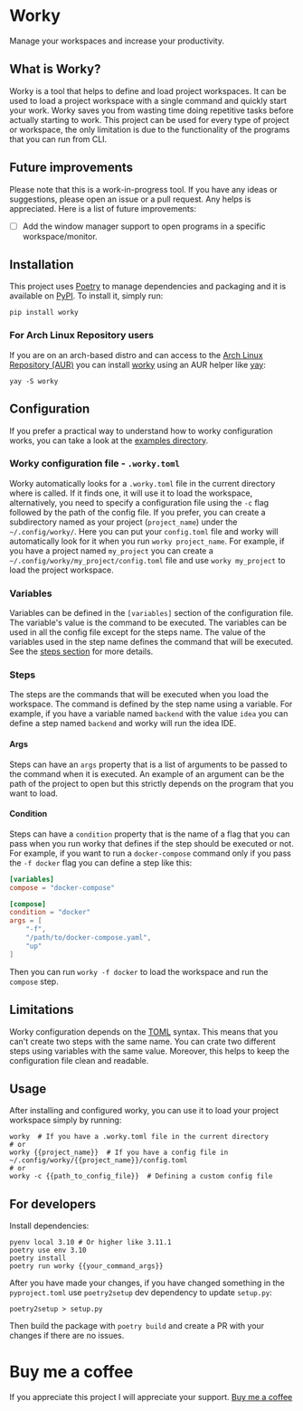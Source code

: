 # Worky
Manage your workspaces and increase your productivity.

## What is Worky?
Worky is a tool that helps to define and load project workspaces. It can be used to load a project workspace with a single command and quickly start your work.
Worky saves you from wasting time doing repetitive tasks before actually starting to work.
This project can be used for every type of project or workspace, the only limitation is due to the functionality of the programs that you can run from CLI.

## Future improvements
Please note that this is a work-in-progress tool. If you have any ideas or suggestions, please open an issue or a pull request.
Any helps is appreciated. Here is a list of future improvements:
- [ ] Add the window manager support to open programs in a specific workspace/monitor.

## Installation
This project uses [Poetry](https://python-poetry.org/) to manage dependencies and packaging and it is available on [PyPI](https://pypi.org/project/worky/).
To install it, simply run:
```shell
pip install worky
```
### For Arch Linux Repository users
If you are on an arch-based distro and can access to the [Arch Linux Repository (AUR)](https://aur.archlinux.org/) you can install [worky](https://aur.archlinux.org/packages/worky) using an AUR helper like [yay](https://github.com/Jguer/yay):
```shell
yay -S worky
```

## Configuration
If you prefer a practical way to understand how to worky configuration works, you can take a look at the [examples directory](https://github.com/ZappaBoy/worky/tree/main/examples).

### Worky configuration file - `.worky.toml`
Worky automatically looks for a `.worky.toml` file in the current directory where is called.
If it finds one, it will use it to load the workspace, alternatively, you need to specify a configuration file using the `-c` flag followed by the path of the config file.
If you prefer, you can create a subdirectory named as your project (`project_name`) under the `~/.config/worky/`. Here you can put your `config.toml` file and worky will automatically look for it when you run `worky project_name`.
For example, if you have a project named `my_project` you can create a `~/.config/worky/my_project/config.toml` file and use `worky my_project` to load the project workspace.

### Variables
Variables can be defined in the `[variables]` section of the configuration file. The variable's value is the command to be executed.
The variables can be used in all the config file except for the steps name.
The value of the variables used in the step name defines the command that will be executed. See the [steps section](#steps) for more details.

### Steps
The steps are the commands that will be executed when you load the workspace. The command is defined by the step name using a variable.
For example, if you have a variable named `backend` with the value `idea` you can define a step named `backend` and worky will run the idea IDE.

#### Args
Steps can have an `args` property that is a list of arguments to be passed to the command when it is executed.
An example of an argument can be the path of the project to open but this strictly depends on the program that you want to load.

#### Condition
Steps can have a `condition` property that is the name of a flag that you can pass when you run worky that defines if the step should be executed or not.
For example, if you want to run a `docker-compose` command only if you pass the `-f docker` flag you can define a step like this:
```toml
[variables]
compose = "docker-compose"

[compose]
condition = "docker"
args = [
    "-f",
    "/path/to/docker-compose.yaml",
    "up"
]
```
Then you can run `worky -f docker` to load the workspace and run the `compose` step.

## Limitations
Worky configuration depends on the [TOML](https://toml.io/en/) syntax. This means that you can't create two steps with the same name.
You can crate two different steps using variables with the same value. Moreover, this helps to keep the configuration file clean and readable.

## Usage
After installing and configured worky, you can use it to load your project workspace simply by running:
```shell
worky  # If you have a .worky.toml file in the current directory
# or
worky {{project_name}}  # If you have a config file in ~/.config/worky/{{project_name}}/config.toml
# or
worky -c {{path_to_config_file}}  # Defining a custom config file
```

## For developers
Install dependencies:
```shell
pyenv local 3.10 # Or higher like 3.11.1
poetry use env 3.10
poetry install
poetry run worky {{your_command_args}}
```

After you have made your changes, if you have changed something in the `pyproject.toml` use `poetry2setup` dev dependency to update `setup.py`:
```shell
poetry2setup > setup.py
```

Then build the package with `poetry build` and create a PR with your changes if there are no issues.

# Buy me a coffee
If you appreciate this project I will appreciate your support.
[Buy me a coffee](https://github.com/sponsors/ZappaBoy)